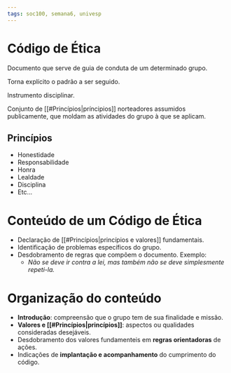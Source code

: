 ```yaml
---
tags: soc100, semana6, univesp
---
```

# Código de Ética

Documento que serve de guia de conduta de um determinado grupo.

Torna explícito o padrão a ser seguido.

Instrumento disciplinar.

Conjunto de [[#Princípios|príncipios]] norteadores assumidos publicamente, que moldam as atividades do grupo à que se aplicam.

## Princípios

- Honestidade
- Responsabilidade
- Honra
- Lealdade
- Disciplina
- Etc...

# Conteúdo de um Código de Ética

- Declaração de [[#Princípios|princípios e valores]] fundamentais.
- Identificação de problemas específicos do grupo.
- Desdobramento de regras que compõem o documento. Exemplo:
	- *Não se deve ir contra a lei, mas também não se deve simplesmente repeti-la.*

# Organização do conteúdo

- **Introdução**: compreensão que o grupo tem de sua finalidade e missão.
- **Valores e [[#Princípios|princípios]]**: aspectos ou qualidades consideradas desejáveis.
- Desdobramento dos valores fundamenteis em **regras orientadoras** de ações.
- Indicações de **implantação e acompanhamento** do cumprimento do código.


